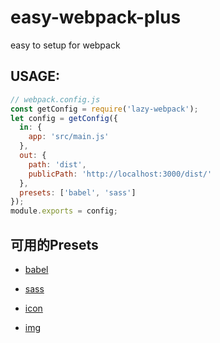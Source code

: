 # easy-webpack-plus
easy to setup for webpack

## USAGE:
```javascript
// webpack.config.js
const getConfig = require('lazy-webpack');
let config = getConfig({
  in: {
    app: 'src/main.js'
  },
  out: {
    path: 'dist',
    publicPath: 'http://localhost:3000/dist/'
  },
  presets: ['babel', 'sass']
});
module.exports = config;
```

## 可用的Presets

- [babel](/presets/lazy-webpack-preset-babel/README.md)

- [sass](/presets/lazy-webpack-preset-sass/README.md)

- [icon](/presets/lazy-webpack-preset-icon/README.md)

- [img](/presets/lazy-webpack-preset-img/README.md)
